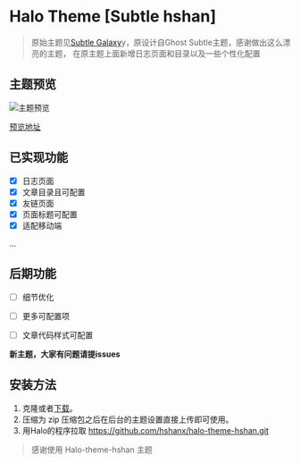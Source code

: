 # Halo Theme [Subtle hshan]

> 原始主题见[Subtle Galaxy](https://github.com/GalaxySuze/gridea-theme-subtle-galaxy)y，原设计自Ghost Subtle主题，感谢做出这么漂亮的主题， 在原主题上面新增日志页面和目录以及一些个性化配置


## 主题预览
![主题预览](https://github.com/hshanx/halo-theme-hshan/blob/master/screenshot.png )

[预览地址](https://meisen.pro)

## 已实现功能 
* [x] 日志页面
* [x] 文章目录且可配置
* [x] 友链页面
* [x] 页面标题可配置
* [x] 适配移动端

...
##  后期功能
* [ ] 细节优化
* [ ] 更多可配置项
* [ ] 文章代码样式可配置


**新主题，大家有问题请提issues**


## 安装方法
1. 克隆或者[下载](https://github.com/hshanx/halo-theme-hshan/releases/tag/1.0.1)。
2. 压缩为 zip 压缩包之后在后台的主题设置直接上传即可使用。
3. 用Halo的程序拉取 https://github.com/hshanx/halo-theme-hshan.git

> 感谢使用 Halo-theme-hshan 主题
